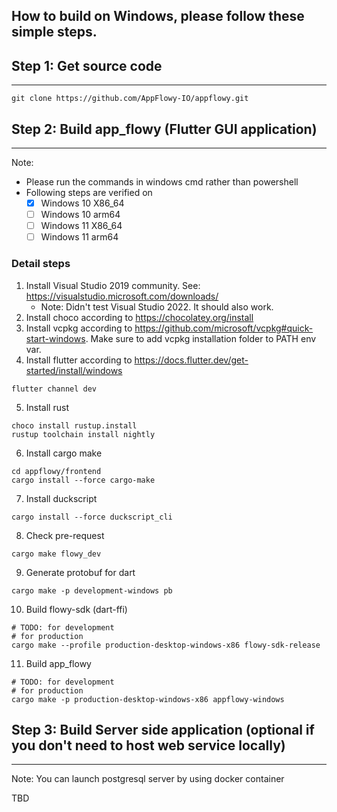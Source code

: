 ## How to build on Windows, please follow these simple steps.

## Step 1: Get source code
------------------------------

```shell
git clone https://github.com/AppFlowy-IO/appflowy.git
```

## Step 2: Build app_flowy (Flutter GUI application)
------------------------------

Note:
* Please run the commands in windows cmd rather than powershell
* Following steps are verified on
    - [x] Windows 10 X86_64
    - [ ] Windows 10 arm64
    - [ ] Windows 11 X86_64
    - [ ] Windows 11 arm64

### Detail steps
1. Install Visual Studio 2019 community. See: https://visualstudio.microsoft.com/downloads/
    - Note: Didn't test Visual Studio 2022. It should also work.
2. Install choco according to https://chocolatey.org/install
3. Install vcpkg according to https://github.com/microsoft/vcpkg#quick-start-windows. Make sure to add vcpkg installation folder to PATH env var.
4. Install flutter according to https://docs.flutter.dev/get-started/install/windows
```shell
flutter channel dev
```
5. Install rust
```shell
choco install rustup.install
rustup toolchain install nightly
```
6. Install cargo make
```shell
cd appflowy/frontend
cargo install --force cargo-make
```
7. Install duckscript
```shell
cargo install --force duckscript_cli
```
8. Check pre-request
```shell
cargo make flowy_dev
```
9. Generate protobuf for dart
```shell
cargo make -p development-windows pb
```
10. Build flowy-sdk (dart-ffi)
```shell
# TODO: for development
# for production
cargo make --profile production-desktop-windows-x86 flowy-sdk-release
```
11. Build app_flowy
```shell
# TODO: for development
# for production
cargo make -p production-desktop-windows-x86 appflowy-windows
```

## Step 3: Build Server side application (optional if you don't need to host web service locally)
------------------------------

Note: You can launch postgresql server by using docker container

TBD
